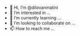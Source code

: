 - 👋 Hi, I’m @dilovanmatini
- 👀 I’m interested in ...
- 🌱 I’m currently learning ...
- 💞️ I’m looking to collaborate on ...
- 📫 How to reach me ...

<!---
dilovanmatini/dilovanmatini is a ✨ special ✨ repository because its `README.md` (this file) appears on your GitHub profile.
You can click the Preview link to take a look at your changes.
--->
